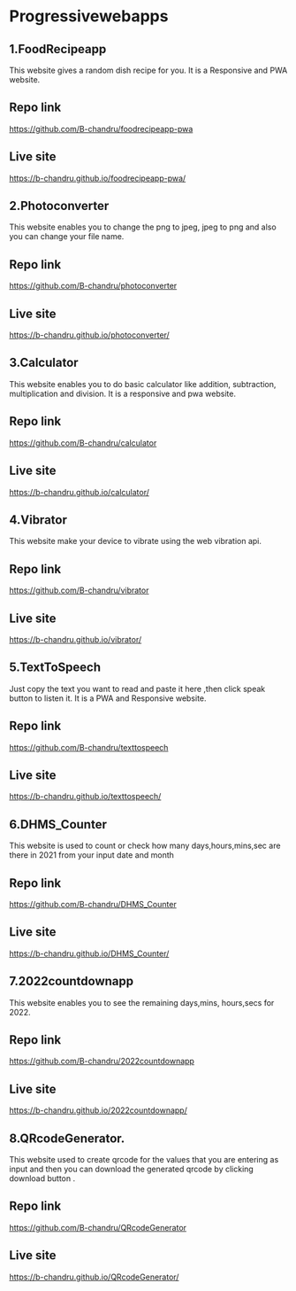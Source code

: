 # Progressivewebapps

## 1.FoodRecipeapp

This website gives a random dish recipe for you. 
It is a Responsive and PWA website.

 
## Repo link
https://github.com/B-chandru/foodrecipeapp-pwa

  
## Live site
  
https://b-chandru.github.io/foodrecipeapp-pwa/

 

  
## 2.Photoconverter

This website enables you to change the png to jpeg, jpeg to png and also you can change your file name.
  
  
## Repo link
https://github.com/B-chandru/photoconverter

## Live site

https://b-chandru.github.io/photoconverter/


  
## 3.Calculator

This website enables you to do basic calculator like addition, subtraction, multiplication and division. It is a responsive and pwa website.

## Repo link

https://github.com/B-chandru/calculator
   
## Live site

https://b-chandru.github.io/calculator/
  

## 4.Vibrator

This website make your  device to vibrate using the web vibration api.

## Repo link

https://github.com/B-chandru/vibrator
   
## Live site

https://b-chandru.github.io/vibrator/
  
## 5.TextToSpeech
 Just copy the text you want to read and paste it here ,then click speak button to listen it.
It is a PWA and Responsive website.
## Repo link
   https://github.com/B-chandru/texttospeech
## Live site

https://b-chandru.github.io/texttospeech/
  

## 6.DHMS_Counter
This website is used to count or check how many days,hours,mins,sec are there  in 2021 from your input date and month

## Repo link

https://github.com/B-chandru/DHMS_Counter

## Live site

https://b-chandru.github.io/DHMS_Counter/

 ## 7.2022countdownapp

This website enables you to see the remaining days,mins, hours,secs for 2022.

## Repo link
https://github.com/B-chandru/2022countdownapp

## Live site

https://b-chandru.github.io/2022countdownapp/

  

## 8.QRcodeGenerator.

This website used to create qrcode for the values that you are entering as input and then you can download the generated qrcode by clicking download button .

## Repo link

https://github.com/B-chandru/QRcodeGenerator
## Live site

https://b-chandru.github.io/QRcodeGenerator/

  

